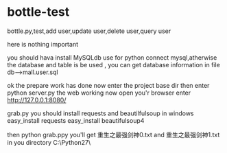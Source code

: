 bottle-test
===========

bottle.py,test,add user,update user,delete user,query user

here is nothing important

you should hava install MySQLdb use for python connect mysql,atherwise the database and table is be used ,
you can get database information in file db-->mall.user.sql

ok the prepare work has done
now enter the project base dir then enter 
python server.py
the web working now
open you'r browser enter
http://127.0.0.1:8080/


grab.py
you should install requests and beautilfulsoup
in windows 
  easy_install requests
  easy_install beautifulsoup4
  
then
python grab.ppy
you'll get 重生之最强剑神0.txt and 重生之最强剑神1.txt in you directory C:\\Python27\\
